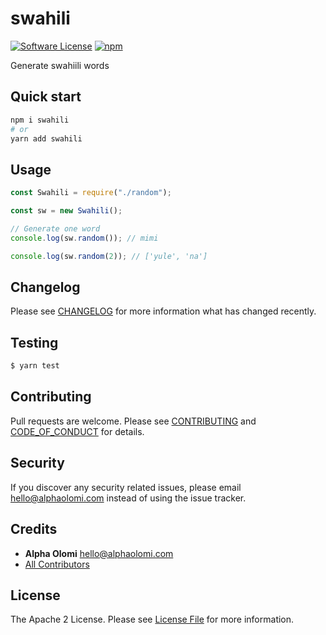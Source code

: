 # swahili

[![Software License][ico-license]](LICENSE.md)
[![npm][ico-version]](https://www.npmjs.com/package/swahili)

Generate swahiili words

## Quick start

```bash
npm i swahili
# or
yarn add swahili
```

## Usage

```javascript
const Swahili = require("./random");

const sw = new Swahili();

// Generate one word
console.log(sw.random()); // mimi

console.log(sw.random(2)); // ['yule', 'na']
```

## Changelog

Please see [CHANGELOG](CHANGELOG.md) for more information what has changed recently.

## Testing

```bash
$ yarn test
```

## Contributing

Pull requests are welcome. Please see [CONTRIBUTING](./.github/CONTRIBUTING.md) and [CODE_OF_CONDUCT](./.github/CODE_OF_CONDUCT.md) for details.

## Security

If you discover any security related issues, please email [hello@alphaolomi.com](mailto:hello@alphaolomi.com) instead of using the issue tracker.

## Credits

- **Alpha Olomi** [hello@alphaolomi.com](hello@alphaolomi.com)
- [All Contributors][link-contributors]

## License

The Apache 2 License. Please see [License File](LICENSE) for more information.

[ico-version]: https://img.shields.io/npm/v/swahili?style=flat-square
[ico-license]: https://img.shields.io/badge/license-Apache2-brightgreen.svg?style=flat-square
[link-author]: https://github.com/alphaolomi
[link-contributors]: ../../contributors
